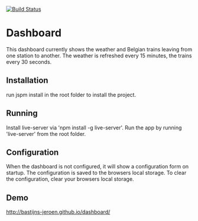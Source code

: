 [![Build Status](https://travis-ci.org/bastijns-jeroen/dashboard.svg?branch=master)](https://travis-ci.org/bastijns-jeroen/dashboard)

# Dashboard

This dashboard currently shows the weather and Belgian trains leaving from one station to another.
The weather is refreshed every 15 minutes, the trains every 30 seconds.

## Installation

run jspm install in the root folder to install the project.

## Running

Install live-server via 'npm install -g live-server'.
Run the app by running 'live-server' from the root folder.

## Configuration
When the dashboard is not configured, it will show a configuration form on startup.
The configuration is saved to the browsers local storage.
To clear the configuration, clear your browsers local storage.

## Demo
http://bastijns-jeroen.github.io/dashboard/
